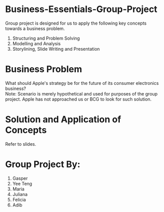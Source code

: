 # Business-Essentials-Group-Project
Group project is designed for us to apply the following key concepts towards a business problem.  
1. Structuring and Problem Solving
2. Modelling and Analysis
3. Storylining, Slide Writing and Presentation

# Business Problem
What should Apple's strategy be for the future of its consumer electronics business?  
Note: Scenario is merely hypothetical and used for purposes of the group project. Apple has not approached us or BCG to look for such solution.  

# Solution and Application of Concepts  
Refer to slides.  

# Group Project By:
1. Gasper
2. Yee Teng
3. Maria 
4. Juliana
5. Felicia
6. Adib
